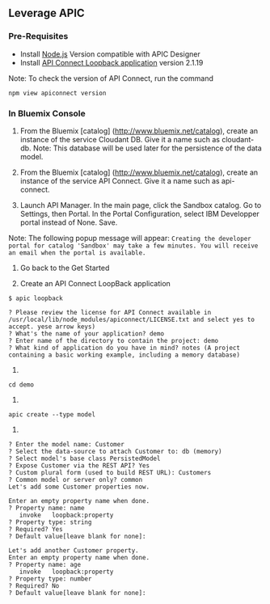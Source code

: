 ## Leverage APIC

### Pre-Requisites

* Install [Node.js](https://nodejs.org) Version compatible with APIC Designer
* Install [API Connect Loopback application]() version 2.1.19

Note: To check the version of API Connect, run the command

  ```npm view apiconnect version```

### In Bluemix Console

1. From the Bluemix [catalog] (http://www.bluemix.net/catalog), create an instance of the service Cloudant DB. Give it a name such as cloudant-db. Note: This database will be used later for the persistence of the data model.

1. From the Bluemix [catalog] (http://www.bluemix.net/catalog), create an instance of the service API Connect. Give it a name such as api-connect.

1. Launch API Manager. In the main page, click the Sandbox catalog. Go to Settings, then Portal. In the Portal Configuration, select IBM Developper portal instead of None. Save.

  Note: The following popup message will appear:
  ```Creating the developer portal for catalog 'Sandbox' may take a few minutes. You will receive an email when the portal is available.```

1. Go back to the Get Started

1. Create an API Connect LoopBack application

  ```$ apic loopback```

  ```
  ? Please review the license for API Connect available in /usr/local/lib/node_modules/apiconnect/LICENSE.txt and select yes to accept. yese arrow keys)
  ? What's the name of your application? demo
  ? Enter name of the directory to contain the project: demo
  ? What kind of application do you have in mind? notes (A project containing a basic working example, including a memory database)
  ```

1. 
  ```cd demo```

1. 
  ```apic create --type model```

1. 
  ```
  ? Enter the model name: Customer
  ? Select the data-source to attach Customer to: db (memory)
  ? Select model's base class PersistedModel
  ? Expose Customer via the REST API? Yes
  ? Custom plural form (used to build REST URL): Customers
  ? Common model or server only? common
  Let's add some Customer properties now.

  Enter an empty property name when done.
  ? Property name: name
     invoke   loopback:property
  ? Property type: string
  ? Required? Yes
  ? Default value[leave blank for none]: 

  Let's add another Customer property.
  Enter an empty property name when done.
  ? Property name: age
     invoke   loopback:property
  ? Property type: number
  ? Required? No
  ? Default value[leave blank for none]: 
  ```